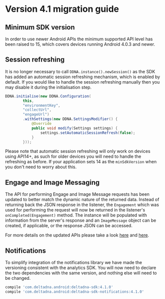 # Version 4.1 migration guide

## Minimum SDK version
In order to use newer Android APIs the minimum supported API level has been raised to 15, which covers devices running Android 4.0.3 and newer.

## Session refreshing
It is no longer necessary to call `DDNA.instance().newSession()` as the SDK has added an automatic session refreshing mechanism, which is enabled by default. If you would like to handle the session refreshing manually then you may disable it during the initialisation step.
```java
DDNA.initialise(new DDNA.Configuration(
        this,
        "environmentKey",
        "collectUrl",
        "engageUrl")
        .withSettings(new DDNA.SettingsModifier() {
            @Override
            public void modify(Settings settings) {
                settings.setAutomaticSessionRefresh(false);
            }
        }));
```

Please note that automatic session refreshing will only work on devices using API14+, as such for older devices you will need to handle the refreshing as before. If your application sets 14 as the `minSdkVersion` when you don't need to worry about this.

## Engage and Image Messaging
The API for performing Engage and Image Message requests has been updated to better match the dynamic nature of the returned data. Instead of returning back the JSON response in the listener, the `Engagement` which was used for performing the request will now be returned in the listener's `onCompleted(Engagement)` method. The instance will be populated with information from the server's response and an `ImageMessage` object can be created, if applicable, or the response JSON can be accessed.

For more details on the updated APIs please take a look [here](../../#engage) and [here](../../#image-messaging).

## Notifications
To simplify integration of the notifications library we have made the versioning consistent with the analytics SDK. You will now need to declare the two dependencies with the same version, and nothing else will need to be changed.
```groovy
compile 'com.deltadna.android:deltadna-sdk:4.1.0'
compile 'com.deltadna.android:deltadna-sdk-notifications:4.1.0'
```
